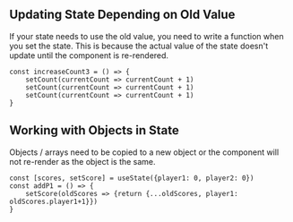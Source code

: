 ## Updating State Depending on Old Value
If your state needs to use the old value, you need to write a function when you set the state. This is because the actual value of the state doesn't update until the component is re-rendered.
```
const increaseCount3 = () => {
    setCount(currentCount => currentCount + 1)
    setCount(currentCount => currentCount + 1)
    setCount(currentCount => currentCount + 1)
}
```

## Working with Objects in State
Objects / arrays need to be copied to a new object or the component will not re-render as the object is the same.
```
const [scores, setScore] = useState({player1: 0, player2: 0})
const addP1 = () => {
    setScore(oldScores => {return {...oldScores, player1: oldScores.player1+1}})
}
```